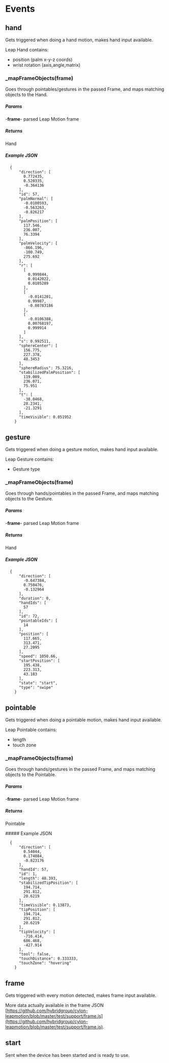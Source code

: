 # Events

## hand

Gets triggered when doing a hand motion, makes hand input available.

Leap Hand contains:

 * position (palm x-y-z coords)
 * wrist rotation (axis,angle,matrix)

### _mapFrameObjects(frame)

Goes through pointables/gestures in the passed Frame, and maps matching objects to the Hand.

##### Params

-**frame**- parsed Leap Motion frame

##### Returns

Hand

##### Example JSON

    

	  {
	      "direction": [
	        0.772435,
	        0.520335,
	        -0.364136
	      ],
	      "id": 57,
	      "palmNormal": [
	        -0.0100593,
	        -0.563263,
	        -0.826217
	      ],
	      "palmPosition": [
	        117.546,
	        236.007,
	        76.3394
	      ],
	      "palmVelocity": [
	        -866.196,
	        -100.749,
	        275.692
	      ],
	      "r": [
	        [
	          0.999844,
	          0.0142022,
	          0.0105289
	        ],
	        [
	          -0.0141201,
	          0.99987,
	          -0.00783186
	        ],
	        [
	          -0.0106388,
	          0.00768197,
	          0.999914
	        ]
	      ],
	      "s": 0.992511,
	      "sphereCenter": [
	        156.775,
	        227.378,
	        48.3453
	      ],
	      "sphereRadius": 75.3216,
	      "stabilizedPalmPosition": [
	        119.009,
	        236.071,
	        75.951
	      ],
	      "t": [
	        -38.0468,
	        28.2341,
	        -21.3291
	      ],
	      "timeVisible": 0.051952
	    }
  


## gesture

Gets triggered when doing a gesture motion, makes hand input available.

Leap Gesture contains:

 * Gesture type

### _mapFrameObjects(frame)

Goes through hands/pointables in the passed Frame, and maps matching objects to the Gesture.

##### Params

-**frame**- parsed Leap Motion frame

##### Returns

Hand

##### Example JSON

    
	  {
	      "direction": [
	        -0.647384,
	        0.750476,
	        -0.132964
	      ],
	      "duration": 0,
	      "handIds": [
	        57
	      ],
	      "id": 72,
	      "pointableIds": [
	        14
	      ],
	      "position": [
	        117.665,
	        313.471,
	        27.2095
	      ],
	      "speed": 1050.66,
	      "startPosition": [
	        195.438,
	        223.313,
	        43.183
	      ],
	      "state": "start",
	      "type": "swipe"
	    }

## pointable

Gets triggered when doing a pointable motion, makes hand input available.

Leap Pointable contains:

 * length 
 * touch zone 

### _mapFrameObjects(frame)

Goes through hands/gestures in the passed Frame, and maps matching objects to the Pointable.

##### Params

-**frame**- parsed Leap Motion frame

##### Returns

Pointable

##### Example JSON

    
	  {
	      "direction": [
	        0.54044,
	        0.174084,
	        -0.823176
	      ],
	      "handId": 57,
	      "id": 1,
	      "length": 48.393,
	      "stabilizedTipPosition": [
	        194.714,
	        291.812,
	        20.6219
	      ],
	      "timeVisible": 0.13873,
	      "tipPosition": [
	        194.714,
	        291.812,
	        20.6219
	      ],
	      "tipVelocity": [
	        -716.414,
	        686.468,
	        -427.914
	      ],
	      "tool": false,
	      "touchDistance": 0.333333,
	      "touchZone": "hovering"
	    }

## frame

Gets triggered with every motion detected, makes frame input available.

More data actually available in the frame JSON [https://github.com/hybridgroup/cylon-leapmotion/blob/master/test/support/frame.js](https://github.com/hybridgroup/cylon-leapmotion/blob/master/test/support/frame.js).

## start

Sent when the device has been started and is ready to use.


